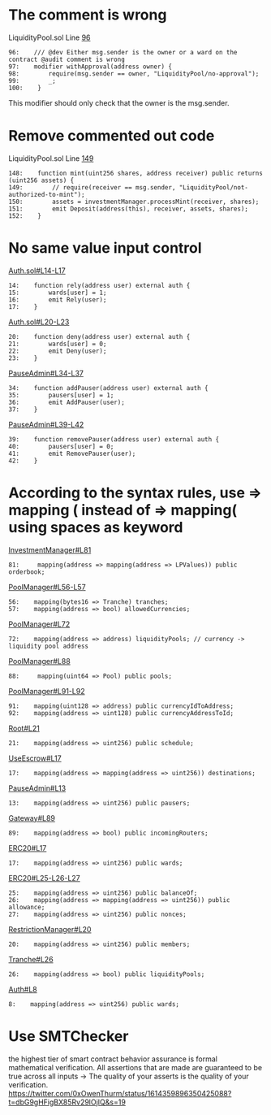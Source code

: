 # The comment is wrong

LiquidityPool.sol Line [96](https://github.com/code-423n4/2023-09-centrifuge/blob/512e7a71ebd9ae76384f837204216f26380c9f91/src/LiquidityPool.sol#L96)
```
96:    /// @dev Either msg.sender is the owner or a ward on the contract @audit comment is wrong
97:    modifier withApproval(address owner) {
98:        require(msg.sender == owner, "LiquidityPool/no-approval");
99:        _;
100:    }
```
This modifier should only check that the owner is the msg.sender. 

# Remove commented out code
LiquidityPool.sol Line [149](https://github.com/code-423n4/2023-09-centrifuge/blob/512e7a71ebd9ae76384f837204216f26380c9f91/src/LiquidityPool.sol#L149)
```
148:    function mint(uint256 shares, address receiver) public returns (uint256 assets) {
149:        // require(receiver == msg.sender, "LiquidityPool/not-authorized-to-mint");
150:        assets = investmentManager.processMint(receiver, shares);
151:        emit Deposit(address(this), receiver, assets, shares);
152:    }
```

# No same value input control 
[Auth.sol#L14-L17](https://github.com/code-423n4/2023-09-centrifuge/blob/512e7a71ebd9ae76384f837204216f26380c9f91/src/util/Auth.sol#L14-L17)
```
14:    function rely(address user) external auth {
15:        wards[user] = 1;
16:        emit Rely(user);
17:    }
```
[Auth.sol#L20-L23](https://github.com/code-423n4/2023-09-centrifuge/blob/512e7a71ebd9ae76384f837204216f26380c9f91/src/util/Auth.sol#L20-L23)
```
20:    function deny(address user) external auth {
21:        wards[user] = 0;
22:        emit Deny(user);
23:    }
```
[PauseAdmin#L34-L37](https://github.com/code-423n4/2023-09-centrifuge/blob/512e7a71ebd9ae76384f837204216f26380c9f91/src/admins/PauseAdmin.sol#L34-L37)
```
34:    function addPauser(address user) external auth {
35:        pausers[user] = 1;
36:        emit AddPauser(user);
37:    }
```
[PauseAdmin#L39-L42](https://github.com/code-423n4/2023-09-centrifuge/blob/512e7a71ebd9ae76384f837204216f26380c9f91/src/admins/PauseAdmin.sol#L39-L42)
```
39:    function removePauser(address user) external auth {
40:        pausers[user] = 0;
41:        emit RemovePauser(user);
42:    }
```
# According to the syntax rules, use => mapping ( instead of => mapping( using spaces as keyword
[InvestmentManager#L81](https://github.com/code-423n4/2023-09-centrifuge/blob/512e7a71ebd9ae76384f837204216f26380c9f91/src/InvestmentManager.sol#L81)
```
81:     mapping(address => mapping(address => LPValues)) public orderbook;
```
[PoolManager#L56-L57](https://github.com/code-423n4/2023-09-centrifuge/blob/512e7a71ebd9ae76384f837204216f26380c9f91/src/PoolManager.sol#L56-L57)
```
56:    mapping(bytes16 => Tranche) tranches;
57:    mapping(address => bool) allowedCurrencies;
```
[PoolManager#L72](https://github.com/code-423n4/2023-09-centrifuge/blob/512e7a71ebd9ae76384f837204216f26380c9f91/src/PoolManager.sol#L72)
```
72:    mapping(address => address) liquidityPools; // currency -> liquidity pool address
```
[PoolManager#L88](https://github.com/code-423n4/2023-09-centrifuge/blob/512e7a71ebd9ae76384f837204216f26380c9f91/src/PoolManager.sol#L88)
```
88:     mapping(uint64 => Pool) public pools;
```
[PoolManager#L91-L92](https://github.com/code-423n4/2023-09-centrifuge/blob/512e7a71ebd9ae76384f837204216f26380c9f91/src/PoolManager.sol#L91-L92)
```
91:    mapping(uint128 => address) public currencyIdToAddress;
92:    mapping(address => uint128) public currencyAddressToId;
```
[Root#L21](https://github.com/code-423n4/2023-09-centrifuge/blob/512e7a71ebd9ae76384f837204216f26380c9f91/src/Root.sol#L21)
```
21:    mapping(address => uint256) public schedule;
```
[UseEscrow#L17](https://github.com/code-423n4/2023-09-centrifuge/blob/512e7a71ebd9ae76384f837204216f26380c9f91/src/UserEscrow.sol#L17)
```
17:    mapping(address => mapping(address => uint256)) destinations;
```
[PauseAdmin#L13](https://github.com/code-423n4/2023-09-centrifuge/blob/512e7a71ebd9ae76384f837204216f26380c9f91/src/admins/PauseAdmin.sol#L13)
```
13:    mapping(address => uint256) public pausers;
```
[Gateway#L89](https://github.com/code-423n4/2023-09-centrifuge/blob/512e7a71ebd9ae76384f837204216f26380c9f91/src/gateway/Gateway.sol#L89)
```
89:    mapping(address => bool) public incomingRouters;
```
[ERC20#L17](https://github.com/code-423n4/2023-09-centrifuge/blob/512e7a71ebd9ae76384f837204216f26380c9f91/src/token/ERC20.sol#L17)
```
17:    mapping(address => uint256) public wards;
```
[ERC20#L25-L26-L27](https://github.com/code-423n4/2023-09-centrifuge/blob/512e7a71ebd9ae76384f837204216f26380c9f91/src/token/ERC20.sol#L25-L27)
```
25:    mapping(address => uint256) public balanceOf;
26:    mapping(address => mapping(address => uint256)) public allowance;
27:    mapping(address => uint256) public nonces;
```
[RestrictionManager#L20](https://github.com/code-423n4/2023-09-centrifuge/blob/512e7a71ebd9ae76384f837204216f26380c9f91/src/token/RestrictionManager.sol#L20)
```
20:    mapping(address => uint256) public members;
```
[Tranche#L26](https://github.com/code-423n4/2023-09-centrifuge/blob/512e7a71ebd9ae76384f837204216f26380c9f91/src/token/Tranche.sol#L26)
```
26:    mapping(address => bool) public liquidityPools;
```
[Auth#L8](https://github.com/code-423n4/2023-09-centrifuge/blob/512e7a71ebd9ae76384f837204216f26380c9f91/src/util/Auth.sol#L8)
```
8:    mapping(address => uint256) public wards;
```
# Use SMTChecker
the highest tier of smart contract behavior assurance is formal mathematical verification. All assertions that are made are guaranteed to be true across all inputs → The quality of your asserts is the quality of your verification.
https://twitter.com/0xOwenThurm/status/1614359896350425088?t=dbG9gHFigBX85Rv29lOjIQ&s=19
